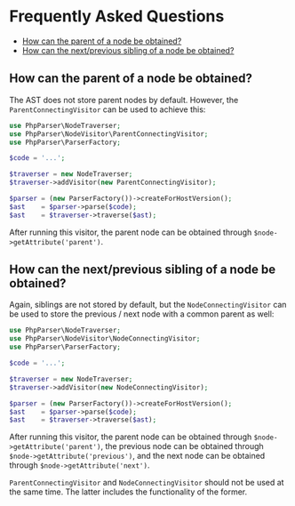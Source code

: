 Frequently Asked Questions
==========================

 * [How can the parent of a node be obtained?](#how-can-the-parent-of-a-node-be-obtained)
 * [How can the next/previous sibling of a node be obtained?](#how-can-the-nextprevious-sibling-of-a-node-be-obtained)

How can the parent of a node be obtained?
-----

The AST does not store parent nodes by default. However, the `ParentConnectingVisitor` can be used to achieve this:

```php
use PhpParser\NodeTraverser;
use PhpParser\NodeVisitor\ParentConnectingVisitor;
use PhpParser\ParserFactory;

$code = '...';

$traverser = new NodeTraverser;
$traverser->addVisitor(new ParentConnectingVisitor);

$parser = (new ParserFactory())->createForHostVersion();
$ast    = $parser->parse($code);
$ast    = $traverser->traverse($ast);
```

After running this visitor, the parent node can be obtained through `$node->getAttribute('parent')`.

How can the next/previous sibling of a node be obtained?
-----

Again, siblings are not stored by default, but the `NodeConnectingVisitor` can be used to store
the previous / next node with a common parent as well:

```php
use PhpParser\NodeTraverser;
use PhpParser\NodeVisitor\NodeConnectingVisitor;
use PhpParser\ParserFactory;

$code = '...';

$traverser = new NodeTraverser;
$traverser->addVisitor(new NodeConnectingVisitor);

$parser = (new ParserFactory())->createForHostVersion();
$ast    = $parser->parse($code);
$ast    = $traverser->traverse($ast);
```

After running this visitor, the parent node can be obtained through `$node->getAttribute('parent')`,
the previous node can be obtained through `$node->getAttribute('previous')`, and the next node can be
obtained through `$node->getAttribute('next')`.

`ParentConnectingVisitor` and `NodeConnectingVisitor` should not be used at the same time. The latter
includes the functionality of the former.
